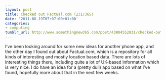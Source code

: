 ```yaml
---
layout: post
title: Checked out Factual.com (231/365)
date: '2011-08-19T07:07:00+01:00'
categories:
- computing
tumblr_url: http://www.somethingnew365.com/post/43804552031/checked-out-factualcom-231365
---
```

I’ve been looking around for some new ideas for another phone app, and the other day I found out about Factual.com, which is a repository for all kinds of interesting and mostly location based data.
There are lots of interesting things there, including quite a lot of UK-based information which is very nice. I do have an idea for a (pretty dull) app based on what I’ve found, hopefully more about that in the next few weeks.
